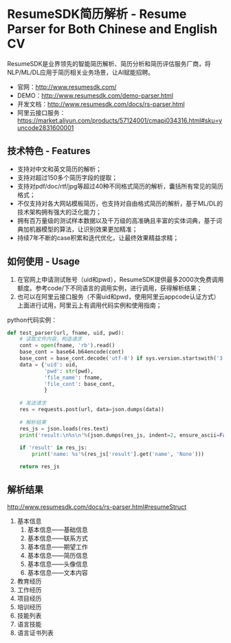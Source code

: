 ResumeSDK简历解析 - Resume Parser for Both Chinese and English CV
========

ResumeSDK是业界领先的智能简历解析、简历分析和简历评估服务厂商，将NLP/ML/DL应用于简历相关业务场景，让AI赋能招聘。
* 官网：http://www.resumesdk.com/
* DEMO：http://www.resumesdk.com/demo-parser.html
* 开发文档：http://www.resumesdk.com/docs/rs-parser.html
* 阿里云接口服务：https://market.aliyun.com/products/57124001/cmapi034316.html#sku=yuncode2831600001

技术特色 - Features
---

* 支持对中文和英文简历的解析；
* 支持对超过150多个简历字段的提取；
* 支持对pdf/doc/rtf/jpg等超过40种不同格式简历的解析，囊括所有常见的简历格式；
* 不仅支持对各大网站模板简历，也支持对自由格式简历的解析，基于ML/DL的技术架构拥有强大的泛化能力；
* 拥有百万量级的测试样本数据以及千万级的高准确且丰富的实体词典，基于词典加机器模型的算法，让识别效果更加精准；
* 持续7年不断的case积累和迭代优化，让最终效果精益求精；

如何使用 - Usage
---

1. 在官网上申请测试账号（uid和pwd），ResumeSDK提供最多2000次免费调用额度。参考code/下不同语言的调用实例，进行调用，获得解析结果；
2. 也可以在阿里云接口服务（不需uid和pwd，使用阿里云appcode认证方式）上面进行试用，阿里云上有调用代码实例和使用指南；

python代码实例：
```python
def test_parser(url, fname, uid, pwd):
    # 读取文件内容，构造请求
    cont = open(fname, 'rb').read()
    base_cont = base64.b64encode(cont)
    base_cont = base_cont.decode('utf-8') if sys.version.startswith('3') else base_cont     #兼容python2与python3
    data = {'uid': uid,
            'pwd': str(pwd),
            'file_name': fname,
            'file_cont': base_cont,
            }
    
    # 发送请求
    res = requests.post(url, data=json.dumps(data))
    
    # 解析结果
    res_js = json.loads(res.text)
    print('result:\n%s\n'%(json.dumps(res_js, indent=2, ensure_ascii=False)))
    
    if 'result' in res_js:
        print('name: %s'%(res_js['result'].get('name', 'None')))

    return res_js
```

解析结果
---

http://www.resumesdk.com/docs/rs-parser.html#resumeStruct

1. 基本信息
   1. 基本信息——基础信息
   2. 基本信息——联系方式
   3. 基本信息——期望工作
   4. 基本信息——简历信息
   5. 基本信息——头像信息
   6. 基本信息——文本内容
2. 教育经历
3. 工作经历
4. 项目经历
5. 培训经历
6. 技能列表
7. 语言技能
8. 语言证书列表
